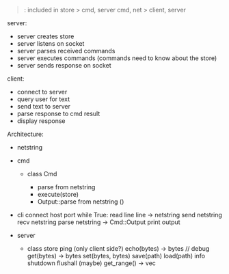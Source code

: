 > : included in
store > cmd, server
cmd, net > client, server

server:
 - server creates store
 - server listens on socket
 - server parses received commands
 - server executes commands (commands need to know about the store)
 - server sends response on socket

client:
 - connect to server
 - query user for text
 - send text to server
 - parse response to cmd result
 - display response

Architecture:
 - netstring
 - cmd 
    - class Cmd<Output>
        - parse from netstring
        - execute(store)
        - Output::parse from netstring ()

 - cli <host> <port>
    connect host port
    while True:
        read line
        line -> netstring
        send netstring
        recv netstring
        parse netstring -> Cmd::Output
        print output
        
 - server <host> <port>
    - class store
        ping (only client side?)
        echo(bytes) -> bytes // debug
        get(bytes) -> bytes
        set(bytes, bytes)
        save(path)
        load(path)
        info
        shutdown
        flushall
        (maybe) get_range() -> vec<bytes>
